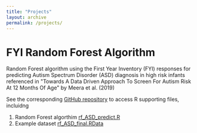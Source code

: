 ```yaml
---
title: "Projects"
layout: archive
permalink: /projects/
---
```


# FYI Random Forest Algorithm
Random Forest algorithm using the First Year Inventory (FYI) responses for predicting Autism Spectrum Disorder (ASD) diagnosis in high risk infants referenced in "Towards A Data Driven Approach To Screen For Autism Risk At 12 Months Of Age" by Meera et al. (2019)

See the corresponding [GitHub repository](https://github.com/kmdono02/FYI_Random_Forest) to access R supporting files, incluidng
1) Random Forest algorthim [rf_ASD_predict.R](kmdono02/FYI_Random_Forest/master/rf_ASD_predict.R)
2) Example dataset [rf_ASD_final.RData](kmdono02/FYI_Random_Forest/master/rf_ASD_final.RData)
